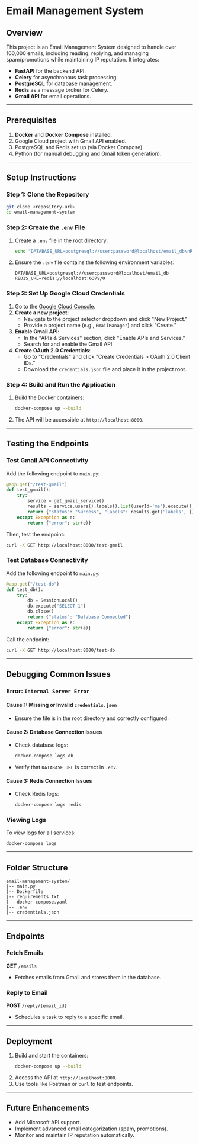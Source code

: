 # Email Management System

## Overview
This project is an Email Management System designed to handle over 100,000 emails, including reading, replying, and managing spam/promotions while maintaining IP reputation. It integrates:
- **FastAPI** for the backend API.
- **Celery** for asynchronous task processing.
- **PostgreSQL** for database management.
- **Redis** as a message broker for Celery.
- **Gmail API** for email operations.

---

## Prerequisites
1. **Docker** and **Docker Compose** installed.
2. Google Cloud project with Gmail API enabled.
3. PostgreSQL and Redis set up (via Docker Compose).
4. Python (for manual debugging and Gmail token generation).

---

## Setup Instructions

### Step 1: Clone the Repository
```bash
git clone <repository-url>
cd email-management-system
```

### Step 2: Create the `.env` File
1. Create a `.env` file in the root directory:
   ```bash
   echo "DATABASE_URL=postgresql://user:password@localhost/email_db\nREDIS_URL=redis://localhost:6379/0" > .env
   ```
2. Ensure the `.env` file contains the following environment variables:
   ```plaintext
   DATABASE_URL=postgresql://user:password@localhost/email_db
   REDIS_URL=redis://localhost:6379/0
   ```

### Step 3: Set Up Google Cloud Credentials
1. Go to the [Google Cloud Console](https://console.cloud.google.com/).
2. **Create a new project**:
   - Navigate to the project selector dropdown and click "New Project."
   - Provide a project name (e.g., `EmailManager`) and click "Create."
3. **Enable Gmail API**:
   - In the "APIs & Services" section, click "Enable APIs and Services."
   - Search for and enable the Gmail API.
4. **Create OAuth 2.0 Credentials**:
   - Go to "Credentials" and click "Create Credentials > OAuth 2.0 Client IDs."
   - Download the `credentials.json` file and place it in the project root.

### Step 4: Build and Run the Application
1. Build the Docker containers:
   ```bash
   docker-compose up --build
   ```
2. The API will be accessible at `http://localhost:8000`.

---

## Testing the Endpoints

### Test Gmail API Connectivity
Add the following endpoint to `main.py`:
```python
@app.get("/test-gmail")
def test_gmail():
    try:
        service = get_gmail_service()
        results = service.users().labels().list(userId='me').execute()
        return {"status": "Success", "labels": results.get('labels', [])}
    except Exception as e:
        return {"error": str(e)}
```
Then, test the endpoint:
```bash
curl -X GET http://localhost:8000/test-gmail
```

### Test Database Connectivity
Add the following endpoint to `main.py`:
```python
@app.get("/test-db")
def test_db():
    try:
        db = SessionLocal()
        db.execute("SELECT 1")
        db.close()
        return {"status": "Database Connected"}
    except Exception as e:
        return {"error": str(e)}
```
Call the endpoint:
```bash
curl -X GET http://localhost:8000/test-db
```

---

## Debugging Common Issues

### Error: `Internal Server Error`
#### Cause 1: Missing or Invalid `credentials.json`
- Ensure the file is in the root directory and correctly configured.

#### Cause 2: Database Connection Issues
- Check database logs:
  ```bash
  docker-compose logs db
  ```
- Verify that `DATABASE_URL` is correct in `.env`.

#### Cause 3: Redis Connection Issues
- Check Redis logs:
  ```bash
  docker-compose logs redis
  ```

### Viewing Logs
To view logs for all services:
```bash
docker-compose logs
```

---

## Folder Structure
```
email-management-system/
|-- main.py
|-- Dockerfile
|-- requirements.txt
|-- docker-compose.yaml
|-- .env
|-- credentials.json
```

---

## Endpoints
### Fetch Emails
**GET** `/emails`
- Fetches emails from Gmail and stores them in the database.

### Reply to Email
**POST** `/reply/{email_id}`
- Schedules a task to reply to a specific email.

---

## Deployment
1. Build and start the containers:
   ```bash
   docker-compose up --build
   ```
2. Access the API at `http://localhost:8000`.
3. Use tools like Postman or `curl` to test endpoints.

---

## Future Enhancements
- Add Microsoft API support.
- Implement advanced email categorization (spam, promotions).
- Monitor and maintain IP reputation automatically.


